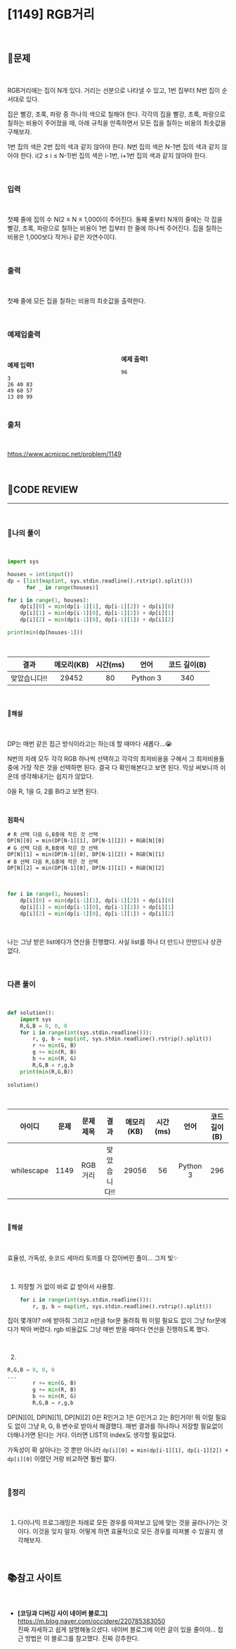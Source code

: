 # [1149] RGB거리

<br/>

## **📝문제**

<br/>

RGB거리에는 집이 N개 있다. 거리는 선분으로 나타낼 수 있고, 1번 집부터 N번 집이 순서대로 있다.

집은 빨강, 초록, 파랑 중 하나의 색으로 칠해야 한다. 각각의 집을 빨강, 초록, 파랑으로 칠하는 비용이 주어졌을 때, 아래 규칙을 만족하면서 모든 집을 칠하는 비용의 최솟값을 구해보자.

1번 집의 색은 2번 집의 색과 같지 않아야 한다.
N번 집의 색은 N-1번 집의 색과 같지 않아야 한다.
i(2 ≤ i ≤ N-1)번 집의 색은 i-1번, i+1번 집의 색과 같지 않아야 한다.

<br/>

### **입력**

<br/>

첫째 줄에 집의 수 N(2 ≤ N ≤ 1,000)이 주어진다. 둘째 줄부터 N개의 줄에는 각 집을 빨강, 초록, 파랑으로 칠하는 비용이 1번 집부터 한 줄에 하나씩 주어진다. 집을 칠하는 비용은 1,000보다 작거나 같은 자연수이다.

<br/>

### **출력**

<br/>

첫째 줄에 모든 집을 칠하는 비용의 최솟값을 출력한다.

<br/>

### **예제입출력**

<br/>

<div style="column-count:2; ">
  <div>

**예제 입력1**

```
3
26 40 83
49 60 57
13 89 99
```

  </div>
  <div>

**예제 출력1**

```
96
```

<br/>
<br/>

  </div>
</div>

<br/>

### **출처**

<br/>

https://www.acmicpc.net/problem/1149

<br/>

## **🧐CODE REVIEW**
***

<br/>

### **🧾나의 풀이**

<br/>

```python
import sys

houses = int(input())
dp = [list(map(int, sys.stdin.readline().rstrip().split()))
      for _ in range(houses)]

for i in range(1, houses):
    dp[i][0] = min(dp[i-1][1], dp[i-1][2]) + dp[i][0]
    dp[i][1] = min(dp[i-1][0], dp[i-1][2]) + dp[i][1]
    dp[i][2] = min(dp[i-1][0], dp[i-1][1]) + dp[i][2]

print(min(dp[houses-1]))
```

<br/>

결과	| 메모리(KB) |	시간(ms) |	언어 |	코드 길이(B)
:----:|:-----:|:-----:|:-----:|:--------:
맞았습니다!! |	29452 |	80 |	Python 3 |	340

<br/>

#### **📝해설**

<br/>

DP는 매번 같은 접근 방식이라고는 하는데 할 때마다 새롭다...😭

N번의 차례 모두 각각 RGB 하나씩 선택하고 각각의 최저비용을 구해서 그 최저비용들중에 가장 작은 것을 선택하면 된다. 결국 다 확인해본다고 보면 된다. 막상 써보니까 쉬운데 생각해내기는 쉽지가 않았다.

0을 R, 1을 G, 2를 B라고 보면 된다.

<br/>

**점화식**
```
# R 선택 다음 G,B중에 작은 것 선택
DP[N][0] = min(DP[N-1][1], DP[N-1][2]) + RGB[N][0] 
# G 선택 다음 R,B중에 작은 것 선택
DP[N][1] = min(DP[N-1][0], DP[N-1][2]) + RGB[N][1]
# B 선택 다음 R,G중에 작은 것 선택
DP[N][2] = min(DP[N-1][0], DP[N-1][1]) + RGB[N][2]
```

<br/>

```python
for i in range(1, houses):
    dp[i][0] = min(dp[i-1][1], dp[i-1][2]) + dp[i][0]
    dp[i][1] = min(dp[i-1][0], dp[i-1][2]) + dp[i][1]
    dp[i][2] = min(dp[i-1][0], dp[i-1][1]) + dp[i][2]
```

<br/>

나는 그냥 받은 list에다가 연산을 진행했다. 사실 list를 하나 더 만드나 안만드나 상관 없다.

<br/>

### **다른 풀이**

<br/>

```python
def solution():
    import sys
    R,G,B = 0, 0, 0
    for i in range(int(sys.stdin.readline())):
        r, g, b = map(int, sys.stdin.readline().rstrip().split())
        r += min(G, B)
        g += min(R, B)
        b += min(R, G)
        R,G,B = r,g,b
    print(min(R,G,B))
        
solution()
```

<br/>

아이디 |	문제	| 문제 제목 |	결과	| 메모리(KB) |	시간(ms) |	언어 |	코드 길이(B) 
:-----:|:-----:|:---------:|:-----:|:-----:|:-----:|:----:|:--------:
whilescape |	1149 |	RGB거리 |	맞았습니다!! |	29056 |	56 |	Python 3 |	296

<br/>

#### **📝해설**

<br/>

효율성, 가독성, 숏코드 세마리 토끼를 다 잡아버린 풀이... 그저 빛✨

<br/>

1. 저장할 거 없이 바로 값 받아서 사용함.

```python
    for i in range(int(sys.stdin.readline())):
        r, g, b = map(int, sys.stdin.readline().rstrip().split())
```

집이 몇개야? n에 받아줘 그리고 n만큼 for문 돌려줘 뭐 이럴 필요도 없이 그냥 for문에다가 박아 버렸다. rgb 비용값도 그냥 매번 받을 때마다 연산을 진행하도록 했다.

<br/>

2. 

```python
R,G,B = 0, 0, 0
...
        r += min(G, B)
        g += min(R, B)
        b += min(R, G)
        R,G,B = r,g,b
```

DP[N][0], DP[N][1], DP[N][2] 0은 R인거고 1은 G인거고 2는 B인거야! 뭐 이럴 필요도 없이 그냥 R, G, B 변수로 받아서 해결했다. 매번 결과를 하나하나 저장할 필요없이 더해나가면 된다는 거다. 이러면 LIST의 index도 생각할 필요없다.

가독성이 확 살아나는 것 뿐만 아니라 `dp[i][0] = min(dp[i-1][1], dp[i-1][2]) + dp[i][0]` 이랬던 거랑 비교하면 훨씬 짧다.

<br/>

### **🔖정리**


<br/>

1. 다이나믹 프로그래밍은 차례로 모든 경우를 따져보고 답에 맞는 것을 골라나가는 것이다. 이것을 잊지 말자. 어떻게 하면 효율적으로 모든 경우를 따져볼 수 있을지 생각해보자.

<br/>

## 📚참고 사이트

<br/>

- **[코딩과 디버깅 사이 네이버 블로그]**<br/>
https://m.blog.naver.com/occidere/220785383050<br/>
진짜 자세하고 쉽게 설명해놓으셨다. 네이버 블로그에 이런 글이 있을 줄이야... 접근 방법은 이 블로그를 참고했다. 진짜 강추한다.
